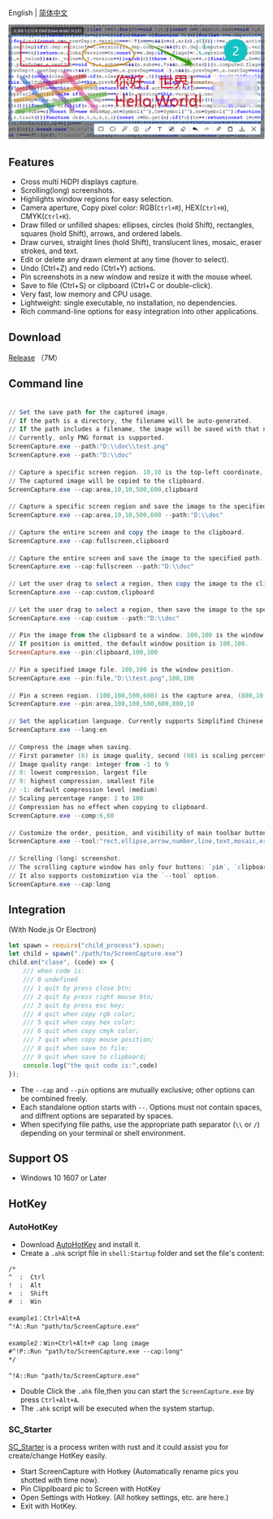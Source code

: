 English | [简体中文](./ReadMe.zhcn.md)

![banner](./Doc/banner.png)

## Features

- Cross multi HiDPI displays capture.
- Scrolling(long) screenshots.
- Highlights window regions for easy selection.
- Camera aperture, Copy pixel color: RGB(`Ctrl+R`), HEX(`Ctrl+H`), CMYK(`Ctrl+K`).
- Draw filled or unfilled shapes: ellipses, circles (hold Shift), rectangles, squares (hold Shift), arrows, and ordered labels.
- Draw curves, straight lines (hold Shift), translucent lines, mosaic, eraser strokes, and text.
- Edit or delete any drawn element at any time (hover to select).
- Undo (Ctrl+Z) and redo (Ctrl+Y) actions.
- Pin screenshots in a new window and resize it with the mouse wheel.
- Save to file (Ctrl+S) or clipboard (Ctrl+C or double-click).
- Very fast, low memory and CPU usage.
- Lightweight: single executable, no installation, no dependencies.
- Rich command-line options for easy integration into other applications.

## Download

[Release](https://github.com/xland/ScreenCapture/releases/) （7M）

## Command line

```powershell

// Set the save path for the captured image.
// If the path is a directory, the filename will be auto-generated.
// If the path includes a filename, the image will be saved with that name (overwrites if exists).
// Currently, only PNG format is supported.
ScreenCapture.exe --path:"D:\\doc\\test.png"
ScreenCapture.exe --path:"D:\\doc"

// Capture a specific screen region. 10,10 is the top-left coordinate, 500x600 is width and height.
// The captured image will be copied to the clipboard.
ScreenCapture.exe --cap:area,10,10,500,600,clipboard

// Capture a specific screen region and save the image to the specified path.
ScreenCapture.exe --cap:area,10,10,500,600 --path:"D:\\doc"

// Capture the entire screen and copy the image to the clipboard.
ScreenCapture.exe --cap:fullscreen,clipboard

// Capture the entire screen and save the image to the specified path.
ScreenCapture.exe --cap:fullscreen --path:"D:\\doc"

// Let the user drag to select a region, then copy the image to the clipboard.
ScreenCapture.exe --cap:custom,clipboard

// Let the user drag to select a region, then save the image to the specified path.
ScreenCapture.exe --cap:custom --path:"D:\\doc"

// Pin the image from the clipboard to a window. 100,100 is the window position.
// If position is omitted, the default window position is 100,100.
ScreenCapture.exe --pin:clipboard,100,100

// Pin a specified image file. 100,100 is the window position.
ScreenCapture.exe --pin:file,"D:\\test.png",100,100

// Pin a screen region. (100,100,500,600) is the capture area, (800,10) is the window position.
ScreenCapture.exe --pin:area,100,100,500,600,800,10

// Set the application language. Currently supports Simplified Chinese (zhcn) and English (en). Default is Chinese.
ScreenCapture.exe --lang:en

// Compress the image when saving.
// First parameter (6) is image quality, second (60) is scaling percentage.
// Image quality range: integer from -1 to 9
// 0: lowest compression, largest file
// 9: highest compression, smallest file
// -1: default compression level (medium)
// Scaling percentage range: 1 to 100
// Compression has no effect when copying to clipboard.
ScreenCapture.exe --comp:6,60

// Customize the order, position, and visibility of main toolbar buttons (and separators).
ScreenCapture.exe --tool:"rect,ellipse,arrow,number,line,text,mosaic,eraser,|,undo,redo,|,pin,clipboard,save,close"

// Scrolling (long) screenshot.
// The scrolling capture window has only four buttons: `pin`, `clipboard`, `save`, and `close`.  
// It also supports customization via the `--tool` option.
ScreenCapture.exe --cap:long

```

## Integration

(With Node.js Or Electron)

```js
let spawn = require("child_process").spawn;
let child = spawn("./path/to/ScreenCapture.exe")
child.on("close", (code) => {
    /// when code is:
    /// 0 undefined
    /// 1 quit by press close btn;
    /// 2 quit by press right mouse btn;
    /// 3 quit by press esc key;
    /// 4 quit when copy rgb color;
    /// 5 quit when copy hex color;
    /// 6 quit when copy cmyk color;
    /// 7 quit when copy mouse position;
    /// 8 quit when save to file;
    /// 9 quit when save to clipboard;
    console.log("the quit code is:",code)
});
```
- The `--cap` and `--pin` options are mutually exclusive; other options can be combined freely.
- Each standalone option starts with `--`. Options must not contain spaces, and diffrent options are separated by spaces.
- When specifying file paths, use the appropriate path separator (`\\` or `/`) depending on your terminal or shell environment.


## Support OS

- Windows 10 1607 or Later

## HotKey

### AutoHotKey

- Download [AutoHotKey](https://www.autohotkey.com/) and install it.
- Create a `.ahk` script file in `shell:Startup` folder and set the file's content:

```ahk
/*
^  :  Ctrl
!  :  Alt
+  :  Shift
#  :  Win

example1：Ctrl+Alt+A 
^!A::Run "path/to/ScreenCapture.exe"

example2：Win+Ctrl+Alt+P cap long image
#^!P::Run "path/to/ScreenCapture.exe --cap:long"
*/

^!A::Run "path/to/ScreenCapture.exe"
```

- Double Click the `.ahk` file,then you can start the `ScreenCapture.exe` by press `Ctrl+Alt+A`.
- The `.ahk` script will be executed when the system startup.

### SC_Starter

[SC_Starter](https://github.com/Mikachu2333/sc_starter/) is a process writen with rust and it could assist you for create/change HotKey easily.

- Start ScreenCapture with Hotkey (Automatically rename pics you shotted with time now).
- Pin Clipplboard pic to Screen with HotKey
- Open Settings with Hotkey. (All hotkey settings, etc. are here.)
- Exit with HotKey.